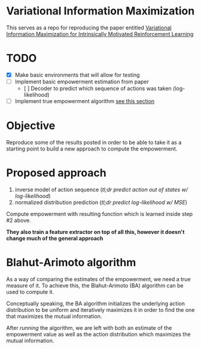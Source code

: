 # Variational Information Maximization

This serves as a repo for reproducing the paper entitled [Variational Information Maximization  for Intrinsically Motivated Reinforcement Learning](http://papers.nips.cc/paper/5668-variational-information-maximisation-for-intrinsically-motivated-reinforcement-learning.pdf)

# TODO
* [x] Make basic environments that will allow for testing
* [ ] Implement basic empowerment estimation from paper
    * [ ] Decoder to predict which sequence of actions was taken (log-likelihood)
* [ ] Implement true empowerment algorithm [see this section](#blahut-arimoto-algorithm)

# Objective

Reproduce some of the results posted in order to be able to take it as a starting point to build a new approach to compute the empowerment.

# Proposed approach

1. inverse model of action sequence (_tl;dr predict action out of states w/ log-likelihood_)
1. normalized distribution prediction (_tl;dr predict log-likelihood w/ MSE_)

Compute empowerment with resulting function which is learned inside step \#2 above.

**They also train a feature extractor on top of all this, however it doesn't change much of the general approach**


# Blahut-Arimoto algorithm

As a way of comparing the estimates of the empowerment, we need a true measure of it. To achieve this, the Blahut-Arimoto (BA) algorithm can be used to compute it.

Conceptually speaking, the BA algorithm initializes the underlying action distribution to be uniform and iteratively maximizes it in order to find the one that maximizes the mutual information.

After _running_ the algorithm, we are left with both an estimate of the empowerment value as well as the action distribution which maximizes the mutual information.
